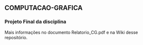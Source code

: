 ## COMPUTACAO-GRAFICA 
### Projeto Final da disciplina 
Mais informações no documento Relatorio_CG.pdf e na Wiki desse repositório.
